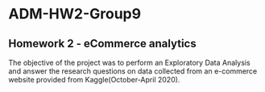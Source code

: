 # ADM-HW2-Group9
## Homework 2 - eCommerce analytics

The objective of the project was to perform an Exploratory Data Analysis and answer the research questions on data collected from an e-commerce website provided from Kaggle(October-April 2020).
